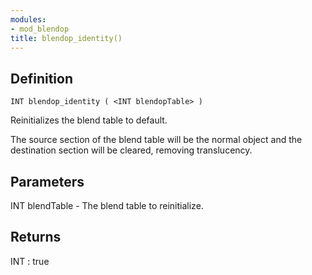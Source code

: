 ```yaml
---
modules:
- mod_blendop
title: blendop_identity()
---
```


## Definition

    INT blendop_identity ( <INT blendopTable> )

Reinitializes the blend table to default.

The source section of the blend table will be the normal object and the destination section will be cleared, removing translucency.

## Parameters

INT blendTable  - The blend table to reinitialize.

## Returns

INT : true
